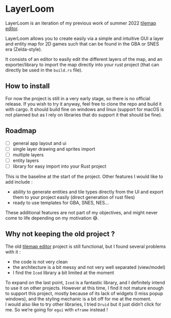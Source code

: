 # LayerLoom

LayerLoom is an iteration of my previous work of summer 2022 [tilemap editor](https://github.com/Zstorm999/tilemap_editor). 

LayerLoom allows you to create easily via a simple and intuitive GUI a layer and entity map for 2D games such that can be found in the GBA or SNES era (Zelda-style). 

It consists of an editor to easily edit the different layers of the map, and an exporter/library to import the map directly into your rust project (that can directly be used in the `build.rs` file).

## How to install

For now the project is still in a very early stage, so there is no official release. If you wish to try it anyway, feel free to clone the repo and build it with cargo. It should build fine on windows and linux (support for macOS is not planned but as I rely on libraries that do support it that should be fine).

## Roadmap 

- [ ] general app layout and ui
- [ ] single layer drawing and sprites import
- [ ] multiple layers
- [ ] entity layers
- [ ] library for easy import into your Rust project

This is the baseline at the start of the project. Other features I would like to add include :
- ability to generate entities and tile types directly from the UI and export them to your project easily (direct generation of rust files)
- ready to use templates for GBA, SNES, NES…

These additional features are not part of my objectives, and might never come to life depending on my motivation 😅.

## Why not keeping the old project ?

The old [tilemap editor](https://github.com/Zstorm999/tilemap_editor) project is still functional, but I found several problems with it :

- the code is not very clean
- the architecture is a bit messy and not very well separated (view/model)
- I find the `Iced` library a bit limited at the moment

To expand on the last point, `Iced` is a fantastic library, and I definitely intend to use it on other projects. However at this time, I find it not mature enough to support this project, mostly because of its lack of widgets (I miss popup windows), and the styling mechanic is a bit off for me at the moment.    
I would also like to try other libraries, I tried `Druid` but it just didn’t click for me. So we’re going for `egui` with `eframe` instead !
